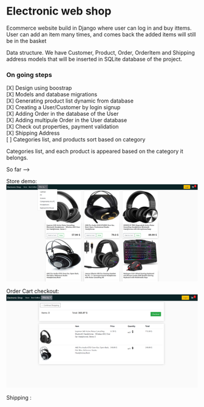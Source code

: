 # Electronic web shop

Ecommerce website build in Django where user can log in and buy ittems.
User can add an item many times, and comes back the added items will still be in the basket




Data structure.
We have Customer, Product, Order, OrderItem and Shipping address models that will be inserted in SQLite database of the project.



<h3> On going steps </h3>
[X]  Design using boostrap <br>
[X]  Models and database migrations <br>
[X]  Generating product list dynamic from database <br>
[X]  Creating a User/Customer by login signup <br>
[X]  Adding Order in the database of the User <br> 
[X]  Adding multipule Order in the User database <br>
[X]  Check out properties, payment validation <br>
[X]  Shipping Address <br>
[ ]  Categories list, and products sort based on category <br>



Categories list, and each product is appeared based on the category it belongs.

So far --> 

Store demo:
<img src="screenshot.png" alt="">


Order Cart checkout:
<img src="orderitems_total.png" alt="">


Shipping :
